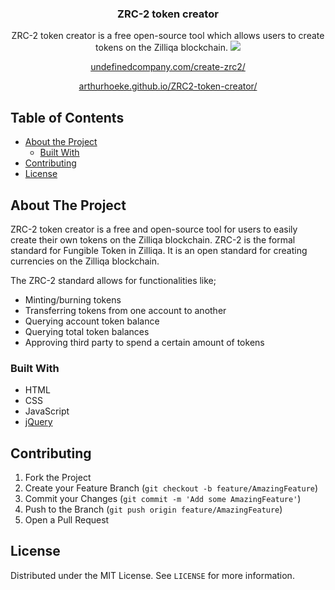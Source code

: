 <p align="center">
  <h3 align="center">ZRC-2 token creator</h3>

  <p align="center">
    ZRC-2 token creator is a free open-source tool which allows users to create tokens on the Zilliqa blockchain.
  <img src="https://s6.gifyu.com/images/ezgif-2-7b11f0813a18.gif">
  </p>
  <p align="center"><a href="https://undefinedcompany.com/create-zrc2/">undefinedcompany.com/create-zrc2/</a></p>
  <p align="center"><a href="https://arthurhoeke.github.io/ZRC2-token-creator/">arthurhoeke.github.io/ZRC2-token-creator/</a></p>
</p>



<!-- TABLE OF CONTENTS -->
## Table of Contents

* [About the Project](#about-the-project)
  * [Built With](#built-with)
* [Contributing](#contributing)
* [License](#license)



<!-- ABOUT THE PROJECT -->
## About The Project

ZRC-2 token creator is a free and open-source tool for users to easily create their own tokens on the Zilliqa blockchain. ZRC-2 is the formal standard for Fungible Token in Zilliqa. It is an open standard for creating currencies on the Zilliqa blockchain.

The ZRC-2 standard allows for functionalities like;

* Minting/burning tokens
* Transferring tokens from one account to another
* Querying account token balance
* Querying total token balances
* Approving third party to spend a certain amount of tokens

### Built With
* HTML
* CSS
* JavaScript
* [jQuery](https://jquery.com/)

<!-- CONTRIBUTING -->
## Contributing

1. Fork the Project
2. Create your Feature Branch (`git checkout -b feature/AmazingFeature`)
3. Commit your Changes (`git commit -m 'Add some AmazingFeature'`)
4. Push to the Branch (`git push origin feature/AmazingFeature`)
5. Open a Pull Request

<!-- LICENSE -->
## License

Distributed under the MIT License. See `LICENSE` for more information.
